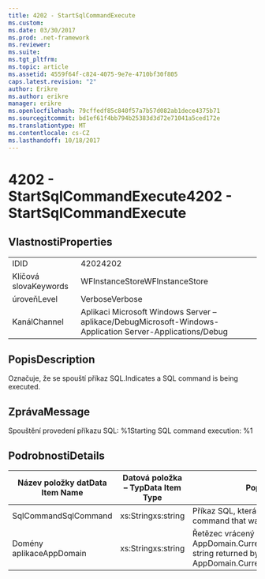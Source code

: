```yaml
---
title: 4202 - StartSqlCommandExecute
ms.custom: 
ms.date: 03/30/2017
ms.prod: .net-framework
ms.reviewer: 
ms.suite: 
ms.tgt_pltfrm: 
ms.topic: article
ms.assetid: 4559f64f-c824-4075-9e7e-4710bf30f805
caps.latest.revision: "2"
author: Erikre
ms.author: erikre
manager: erikre
ms.openlocfilehash: 79cffedf85c840f57a7b57d082ab1dece4375b71
ms.sourcegitcommit: bd1ef61f4bb794b25383d3d72e71041a5ced172e
ms.translationtype: MT
ms.contentlocale: cs-CZ
ms.lasthandoff: 10/18/2017
---
```

# <a name="4202---startsqlcommandexecute"></a><span data-ttu-id="37dd2-102">4202 - StartSqlCommandExecute</span><span class="sxs-lookup"><span data-stu-id="37dd2-102">4202 - StartSqlCommandExecute</span></span>
## <a name="properties"></a><span data-ttu-id="37dd2-103">Vlastnosti</span><span class="sxs-lookup"><span data-stu-id="37dd2-103">Properties</span></span>  
  
|||  
|-|-|  
|<span data-ttu-id="37dd2-104">ID</span><span class="sxs-lookup"><span data-stu-id="37dd2-104">ID</span></span>|<span data-ttu-id="37dd2-105">4202</span><span class="sxs-lookup"><span data-stu-id="37dd2-105">4202</span></span>|  
|<span data-ttu-id="37dd2-106">Klíčová slova</span><span class="sxs-lookup"><span data-stu-id="37dd2-106">Keywords</span></span>|<span data-ttu-id="37dd2-107">WFInstanceStore</span><span class="sxs-lookup"><span data-stu-id="37dd2-107">WFInstanceStore</span></span>|  
|<span data-ttu-id="37dd2-108">úroveň</span><span class="sxs-lookup"><span data-stu-id="37dd2-108">Level</span></span>|<span data-ttu-id="37dd2-109">Verbose</span><span class="sxs-lookup"><span data-stu-id="37dd2-109">Verbose</span></span>|  
|<span data-ttu-id="37dd2-110">Kanál</span><span class="sxs-lookup"><span data-stu-id="37dd2-110">Channel</span></span>|<span data-ttu-id="37dd2-111">Aplikaci Microsoft Windows Server – aplikace/Debug</span><span class="sxs-lookup"><span data-stu-id="37dd2-111">Microsoft-Windows-Application Server-Applications/Debug</span></span>|  
  
## <a name="description"></a><span data-ttu-id="37dd2-112">Popis</span><span class="sxs-lookup"><span data-stu-id="37dd2-112">Description</span></span>  
 <span data-ttu-id="37dd2-113">Označuje, že se spouští příkaz SQL.</span><span class="sxs-lookup"><span data-stu-id="37dd2-113">Indicates a SQL command is being executed.</span></span>  
  
## <a name="message"></a><span data-ttu-id="37dd2-114">Zpráva</span><span class="sxs-lookup"><span data-stu-id="37dd2-114">Message</span></span>  
 <span data-ttu-id="37dd2-115">Spouštění provedení příkazu SQL: %1</span><span class="sxs-lookup"><span data-stu-id="37dd2-115">Starting SQL command execution: %1</span></span>  
  
## <a name="details"></a><span data-ttu-id="37dd2-116">Podrobnosti</span><span class="sxs-lookup"><span data-stu-id="37dd2-116">Details</span></span>  
  
|<span data-ttu-id="37dd2-117">Název položky dat</span><span class="sxs-lookup"><span data-stu-id="37dd2-117">Data Item Name</span></span>|<span data-ttu-id="37dd2-118">Datová položka – Typ</span><span class="sxs-lookup"><span data-stu-id="37dd2-118">Data Item Type</span></span>|<span data-ttu-id="37dd2-119">Popis</span><span class="sxs-lookup"><span data-stu-id="37dd2-119">Description</span></span>|  
|--------------------|--------------------|-----------------|  
|<span data-ttu-id="37dd2-120">SqlCommand</span><span class="sxs-lookup"><span data-stu-id="37dd2-120">SqlCommand</span></span>|<span data-ttu-id="37dd2-121">xs:String</span><span class="sxs-lookup"><span data-stu-id="37dd2-121">xs:string</span></span>|<span data-ttu-id="37dd2-122">Příkaz SQL, která byla spuštěna.</span><span class="sxs-lookup"><span data-stu-id="37dd2-122">The SQL command that was executed.</span></span>|  
|<span data-ttu-id="37dd2-123">Domény aplikace</span><span class="sxs-lookup"><span data-stu-id="37dd2-123">AppDomain</span></span>|<span data-ttu-id="37dd2-124">xs:String</span><span class="sxs-lookup"><span data-stu-id="37dd2-124">xs:string</span></span>|<span data-ttu-id="37dd2-125">Řetězec vrácený AppDomain.CurrentDomain.FriendlyName.</span><span class="sxs-lookup"><span data-stu-id="37dd2-125">The string returned by AppDomain.CurrentDomain.FriendlyName.</span></span>|
